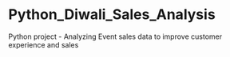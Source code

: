 # Python_Diwali_Sales_Analysis
Python project - Analyzing Event sales data to improve customer experience and sales
